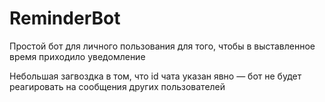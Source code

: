 # ReminderBot
Простой бот для личного пользования для того, чтобы в выставленное время приходило уведомление

Небольшая загвоздка в том, что id чата указан явно — бот не будет реагировать на сообщения других пользователей
